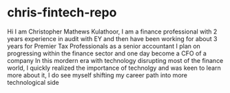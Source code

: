 # chris-fintech-repo

Hi I am Christopher Mathews Kulathoor, I am a finance professional with 2 years experience in audit with EY and then have been working for about 3 years for Premier Tax Professionals as a senior accountant
I plan on progressing within the finance sector and one day become a CFO of a company
In this mordern era with technology disrupting most of the finance world, I quickly realized the importance of technolgy and was keen to learn more about it, I do see myself shifting my career path into more technological side